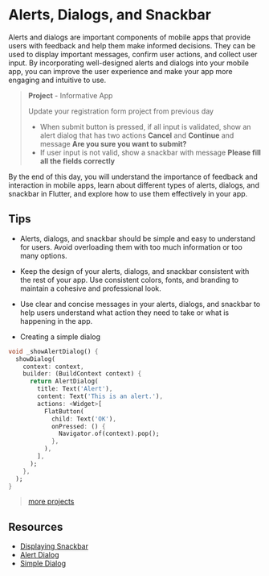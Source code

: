 # Alerts, Dialogs, and Snackbar

Alerts and dialogs are important components of mobile apps that provide users with feedback and help them make informed decisions. They can be used to display important messages, confirm user actions, and collect user input. By incorporating well-designed alerts and dialogs into your mobile app, you can improve the user experience and make your app more engaging and intuitive to use.

> **Project** - Informative App
>
> Update your registration form project from previous day
>
> - When submit button is pressed, if all input is validated, show an alert dialog that has two actions **Cancel** and **Continue** and message **Are you sure you want to submit?**
> - If user input is not valid, show a snackbar with message **Please fill all the fields correctly**

By the end of this day, you will understand the importance of feedback and interaction in mobile apps, learn about different types of alerts, dialogs, and snackbar in Flutter, and explore how to use them effectively in your app.

## Tips

- Alerts, dialogs, and snackbar should be simple and easy to understand for users. Avoid overloading them with too much information or too many options.

- Keep the design of your alerts, dialogs, and snackbar consistent with the rest of your app. Use consistent colors, fonts, and branding to maintain a cohesive and professional look.

- Use clear and concise messages in your alerts, dialogs, and snackbar to help users understand what action they need to take or what is happening in the app.


- Creating a simple dialog

```dart
void _showAlertDialog() {
  showDialog(
    context: context,
    builder: (BuildContext context) {
      return AlertDialog(
        title: Text('Alert'),
        content: Text('This is an alert.'),
        actions: <Widget>[
          FlatButton(
            child: Text('OK'),
            onPressed: () {
              Navigator.of(context).pop();
            },
          ),
        ],
      );
    },
  );
}
```

> [more projects](https://masterflutter.appwriters.dev/ch07-interactivity/ls03-alerts-and-dialogs)

## Resources

- [Displaying Snackbar](https://docs.flutter.dev/cookbook/design/snackbars)
- [Alert Dialog](https://api.flutter.dev/flutter/material/AlertDialog-class.html)
- [Simple Dialog](https://api.flutter.dev/flutter/material/SimpleDialog-class.html)

